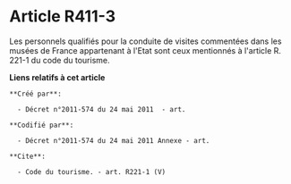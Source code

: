 # Article R411-3

Les personnels qualifiés pour la conduite de visites commentées dans les musées de France appartenant à l'Etat sont ceux
mentionnés à l'article R. 221-1 du code du tourisme.

**Liens relatifs à cet article**

	**Créé par**:

	  - Décret n°2011-574 du 24 mai 2011  - art.

	**Codifié par**:

	  - Décret n°2011-574 du 24 mai 2011 Annexe - art.

	**Cite**:

	  - Code du tourisme. - art. R221-1 (V)
